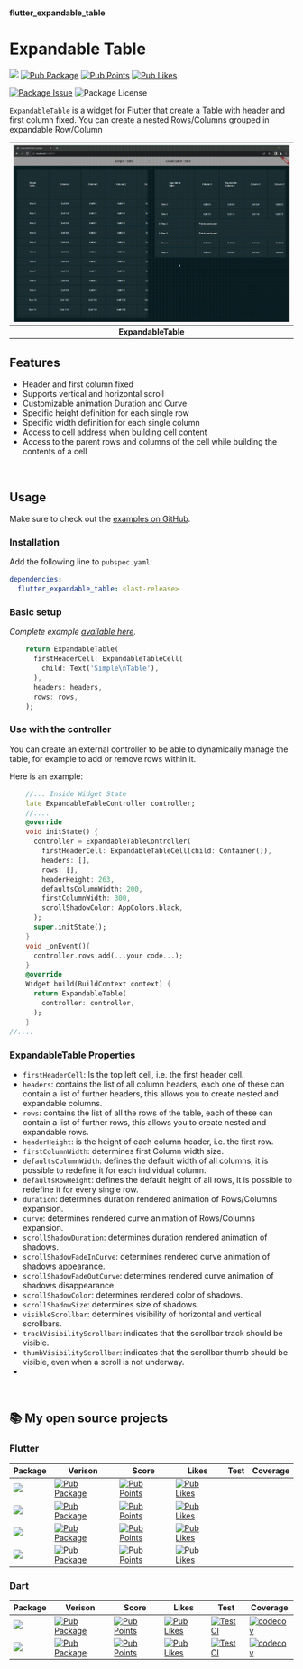 #### flutter_expandable_table
# Expandable Table

[![](https://img.shields.io/static/v1?label=flutter&message=flutter_expandable_table&color=red??style=for-the-badge&logo=GitHub)](https://github.com/rickypid/flutter_expandable_table)
[![Pub Package](https://img.shields.io/pub/v/flutter_expandable_table.svg?style=flat-square)](https://pub.dartlang.org/packages/flutter_expandable_table)
[![Pub Points](https://img.shields.io/pub/points/flutter_expandable_table)](https://pub.dev/packages/flutter_expandable_table/score)
[![Pub Likes](https://img.shields.io/pub/likes/flutter_expandable_table)](https://pub.dev/packages/flutter_expandable_table/score)

[![Package Issue](https://img.shields.io/github/issues/rickypid/flutter_expandable_table)](https://github.com/rickypid/flutter_expandable_table/issues)
![Package License](https://img.shields.io/github/license/rickypid/flutter_expandable_table)

`ExpandableTable` is a widget for Flutter that create a Table with header and first column fixed. You can create a nested Rows/Columns grouped in expandable Row/Column

| ![Image](https://github.com/rickypid/flutter_expandable_table/blob/master/doc/.media/example.gif?raw=true) |
| :------------: |
| **ExpandableTable** |

## Features

* Header and first column fixed
* Supports vertical and horizontal scroll
* Customizable animation Duration and Curve
* Specific height definition for each single row
* Specific width definition for each single column
* Access to cell address when building cell content
* Access to the parent rows and columns of the cell while building the contents of a cell

&nbsp;

## Usage
Make sure to check out the [examples on GitHub](https://github.com/rickypid/flutter_expandable_table/tree/master/example).

### Installation

Add the following line to `pubspec.yaml`:

```yaml
dependencies:
  flutter_expandable_table: <last-release>
```

### Basic setup

*Complete example [available here](https://github.com/rickypid/flutter_expandable_table/blob/master/example/lib/main.dart).*

```dart
    return ExpandableTable(
      firstHeaderCell: ExpandableTableCell(
        child: Text('Simple\nTable'),
      ),
      headers: headers,
      rows: rows,
    );
```

### Use with the controller

You can create an external controller to be able to dynamically manage the table, for example to add or remove rows within it.

Here is an example:

```dart
    //... Inside Widget State
    late ExpandableTableController controller;
    //....
    @override
    void initState() {
      controller = ExpandableTableController(
        firstHeaderCell: ExpandableTableCell(child: Container()),
        headers: [],
        rows: [],
        headerHeight: 263,
        defaultsColumnWidth: 200,
        firstColumnWidth: 300,
        scrollShadowColor: AppColors.black,
      );
      super.initState();
    }
    void _onEvent(){    
      controller.rows.add(...your code...);
    }
    @override
    Widget build(BuildContext context) {
      return ExpandableTable(
        controller: controller,
      );
    }
//....
```

### ExpandableTable Properties
* `firstHeaderCell`: Is the top left cell, i.e. the first header cell.
* `headers`: contains the list of all column headers, each one of these can contain a list of further headers, this allows you to create nested and expandable columns.
* `rows`: contains the list of all the rows of the table, each of these can contain a list of further rows, this allows you to create nested and expandable rows.
* `headerHeight`: is the height of each column header, i.e. the first row.
* `firstColumnWidth`: determines first Column width size.
* `defaultsColumnWidth`: defines the default width of all columns, it is possible to redefine it for each individual column.
* `defaultsRowHeight`: defines the default height of all rows, it is possible to redefine it for every single row.
* `duration`: determines duration rendered animation of Rows/Columns expansion.
* `curve`: determines rendered curve animation of Rows/Columns expansion.
* `scrollShadowDuration`: determines duration rendered animation of shadows.
* `scrollShadowFadeInCurve`: determines rendered curve animation of shadows appearance.
* `scrollShadowFadeOutCurve`: determines rendered curve animation of shadows disappearance.
* `scrollShadowColor`: determines rendered color of shadows.
* `scrollShadowSize`: determines size of shadows.
* `visibleScrollbar`: determines visibility of horizontal and vertical scrollbars.
* `trackVisibilityScrollbar`: indicates that the scrollbar track should be visible.
* `thumbVisibilityScrollbar`: indicates that the scrollbar thumb should be visible, even when a scroll is not underway.
* 
&nbsp;

## 📚 My open source projects

### Flutter

| Package | Verison | Score | Likes | Test | Coverage |
|--|--|--|--|--|--|
| [![](https://img.shields.io/static/v1?label=flutter&message=flutter_expandable_table&color=red??style=for-the-badge&logo=GitHub)](https://github.com/rickypid/flutter_expandable_table) | [![Pub Package](https://img.shields.io/pub/v/flutter_expandable_table.svg?style=flat-square)](https://pub.dartlang.org/packages/flutter_expandable_table) | [![Pub Points](https://img.shields.io/pub/points/flutter_expandable_table)](https://pub.dev/packages/flutter_expandable_table/score) | [![Pub Likes](https://img.shields.io/pub/likes/flutter_expandable_table)](https://pub.dev/packages/flutter_expandable_table/score) |  |  |
| [![](https://img.shields.io/static/v1?label=flutter&message=widget_tree_depth_counter&color=red??style=for-the-badge&logo=GitHub)](https://github.com/rickypid/widget_tree_depth_counter) | [![Pub Package](https://img.shields.io/pub/v/widget_tree_depth_counter.svg?style=flat-square)](https://pub.dartlang.org/packages/widget_tree_depth_counter) | [![Pub Points](https://img.shields.io/pub/points/widget_tree_depth_counter)](https://pub.dev/packages/widget_tree_depth_counter/score) | [![Pub Likes](https://img.shields.io/pub/likes/widget_tree_depth_counter)](https://pub.dev/packages/widget_tree_depth_counter/score) |  |  |
| [![](https://img.shields.io/static/v1?label=flutter&message=flutter_scroll_shadow&color=red??style=for-the-badge&logo=GitHub)](https://github.com/rickypid/flutter_scroll_shadow) | [![Pub Package](https://img.shields.io/pub/v/flutter_scroll_shadow.svg?style=flat-square)](https://pub.dartlang.org/packages/flutter_scroll_shadow) | [![Pub Points](https://img.shields.io/pub/points/flutter_scroll_shadow)](https://pub.dev/packages/flutter_scroll_shadow/score) | [![Pub Likes](https://img.shields.io/pub/likes/flutter_scroll_shadow)](https://pub.dev/packages/flutter_scroll_shadow/score) |  |  |
| [![](https://img.shields.io/static/v1?label=flutter&message=flutter_bargraph&color=red??style=for-the-badge&logo=GitHub)](https://github.com/rickypid/flutter_bargraph) | [![Pub Package](https://img.shields.io/pub/v/flutter_bargraph.svg?style=flat-square)](https://pub.dartlang.org/packages/flutter_bargraph) | [![Pub Points](https://img.shields.io/pub/points/flutter_bargraph)](https://pub.dev/packages/flutter_bargraph/score) | [![Pub Likes](https://img.shields.io/pub/likes/flutter_bargraph)](https://pub.dev/packages/flutter_bargraph/score) |  |  |


### Dart

| Package | Verison | Score | Likes | Test | Coverage |
|--|--|--|--|--|--|
| [![](https://img.shields.io/static/v1?label=dart&message=cowsay&color=red??style=for-the-badge&logo=GitHub)](https://github.com/rickypid/cowsay) | [![Pub Package](https://img.shields.io/pub/v/cowsay.svg?style=flat-square)](https://pub.dartlang.org/packages/cowsay) | [![Pub Points](https://img.shields.io/pub/points/cowsay)](https://pub.dev/packages/cowsay/score) | [![Pub Likes](https://img.shields.io/pub/likes/cowsay)](https://pub.dev/packages/cowsay/score) | [![Test CI](https://github.com/rickypid/cowsay/actions/workflows/test.yml/badge.svg)](https://github.com/rickypid/cowsay/actions/workflows/test.yml) | [![codecov](https://codecov.io/gh/rickypid/cowsay/branch/master/graph/badge.svg?token=Z65KEB9SAX)](https://codecov.io/gh/rickypid/cowsay) |
| [![](https://img.shields.io/static/v1?label=dart&message=telegram_link&color=red??style=for-the-badge&logo=GitHub)](https://github.com/rickypid/telegram_link) | [![Pub Package](https://img.shields.io/pub/v/telegram_link.svg?style=flat-square)](https://pub.dartlang.org/packages/telegram_link) | [![Pub Points](https://img.shields.io/pub/points/telegram_link)](https://pub.dev/packages/telegram_link/score) | [![Pub Likes](https://img.shields.io/pub/likes/telegram_link)](https://pub.dev/packages/telegram_link/score) | [![Test CI](https://github.com/rickypid/telegram_link/actions/workflows/test.yml/badge.svg)](https://github.com/rickypid/telegram_link/actions/workflows/test.yml) | [![codecov](https://codecov.io/gh/rickypid/telegram_link/branch/main/graph/badge.svg?token=Z65KEB9SAX)](https://codecov.io/gh/rickypid/telegram_link) |